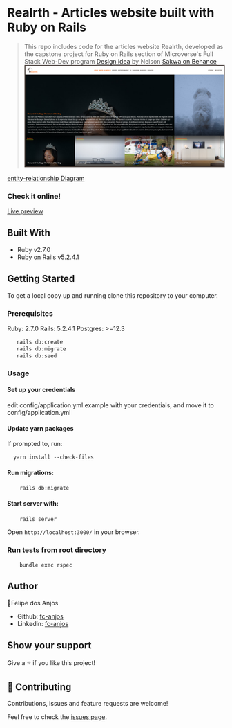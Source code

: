 # Realrth - Articles website built with Ruby on Rails

> This repo includes code for the articles website Realrth, developed as the capstone project for Ruby on Rails section of Microverse's Full Stack Web-Dev program 
[Design idea](https://www.behance.net/gallery/14554909/liFEsTlye-Mobile-version) by Nelson [Sakwa on Behance](https://www.behance.net/sakwadesignstudio)
![index screenshot](docs/screenshot.png)

[entity-relationship Diagram](docs/erd.pdf)
### Check it online!
[Live preview](https://felipe-ror-capstone.herokuapp.com/)

## Built With
- Ruby v2.7.0
- Ruby on Rails v5.2.4.1

## Getting Started

To get a local copy up and running clone this repository to your
computer.

### Prerequisites

Ruby: 2.7.0
Rails: 5.2.4.1
Postgres: >=12.3
```
   rails db:create
   rails db:migrate
   rails db:seed
```

### Usage

#### Set up your credentials

edit config/application.yml.example with your credentials, and move it to config/application.yml

#### Update yarn packages
If prompted to, run:
```
  yarn install --check-files
```

#### Run migrations:

```
    rails db:migrate
```
#### Start server with:

```
    rails server
```
Open `http://localhost:3000/` in your browser.

### Run tests from root directory

```
    bundle exec rspec
```

## Author

👤Felipe dos Anjos

- Github: [fc-anjos](https://github.com/fc-anjos)
- Linkedin: [fc-anjos](https://linkedin.com/in/fc-anjos)

## Show your support

Give a ⭐️ if you like this project!

## 🤝 Contributing

Contributions, issues and feature requests are welcome!

Feel free to check the [issues
page](https://www.github.com/fc-anjos/ror-capstone/issues/).
